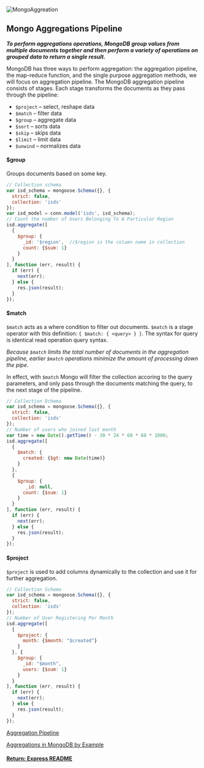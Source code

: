 ![MongoAggreation](https://www.codeproject.com/KB/database/1149682/image001.png)

## Mongo Aggregations Pipeline
___To perform aggregations operations, MongoDB group values from multiple documents together and then perform a variety of operations on grouped data to return a single result.___

MongoDB has three ways to perform aggregation: the aggregation pipeline, the map-reduce function, and the single purpose aggregation methods, we will focus on aggregation pipeline. The MongoDB aggregation pipeline consists of stages. Each stage transforms the documents as they pass through the pipeline:
- `$project` – select, reshape data
- `$match` – filter data
- `$group` – aggregate data
- `$sort` – sorts data
- `$skip` – skips data
- `$limit` – limit data
- `$unwind` – normalizes data

#### $group
Groups documents based on some key.
```js
// Collection schema
var isd_schema = mongoose.Schema({}, {
  strict: false,
  collection: 'isds'
});
var isd_model = conn.model('isds', isd_schema);
// Count the number of Users Belonging To A Particular Region
isd.aggregate([
  {
    $group: {
      _id: '$region',  //$region is the column name in collection
      count: {$sum: 1}
    }
  }
], function (err, result) {
  if (err) {
    next(err);
  } else {
    res.json(result);
  }
});
```
#### $match
`$match` acts as a where condition to filter out documents. `$match` is a stage operator with this definition: `{ $match: { <query> } }`. The syntax for query is identical read operation query syntax.

<i>Because `$match` limits the total number of documents in the aggregation pipeline, earlier `$match` operations minimize the amount of processing down the pipe.</i>

In effect, with `$match` Mongo will filter the collection accoring to the query parameters, and only pass through the documents matching the query, to the next stage of the pipeline.
```js
// Collection Dchema
var isd_schema = mongoose.Schema({}, {
  strict: false,
  collection: 'isds'
});
// Number of users who joined last month
var time = new Date().getTime() - 30 * 24 * 60 * 60 * 1000;
isd.aggregate([
  {
    $match: {
      created: {$gt: new Date(time)}
    }
  },
  {
    $group: {
       _id: null,
      count: {$sum: 1}
    }
  }
], function (err, result) {
  if (err) {
    next(err);
  } else {
    res.json(result);
  }
});
```
#### $project
`$project` is used to add columns dynamically to the collection and use it for further aggregation.
```js
// Collection Schema
var isd_schema = mongoose.Schema({}, {
  strict: false,
  collection: 'isds'
});
// Number of User Registering Per Month
isd.aggregate([
  {
    $project: {
      month: {$month: "$created"}
    }
  }, {
    $group: {
      _id: "$month",
      users: {$sum: 1}
    }
  }
], function (err, result) {
  if (err) {
    next(err);
  } else {
    res.json(result);
  }
});
```

[Aggregation Pipeline](https://docs.mongodb.com/manual/core/aggregation-pipeline/)

[Aggregations in MongoDB by Example](https://www.compose.com/articles/aggregations-in-mongodb-by-example/)

#### [Return: Express README](../../README.md)
